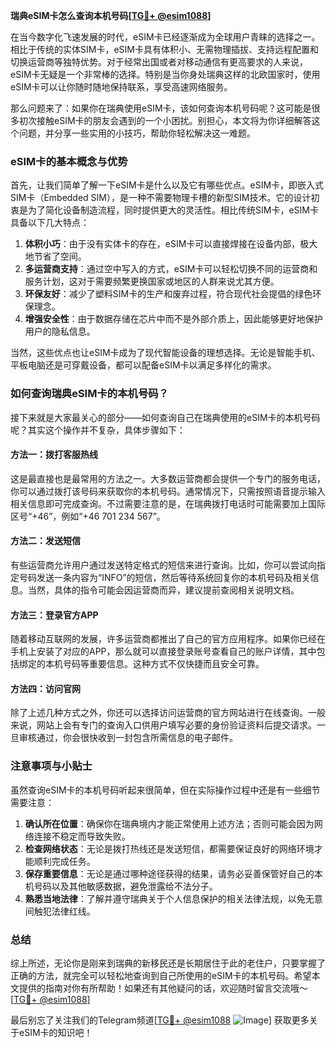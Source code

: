 **瑞典eSIM卡怎么查询本机号码[[TG💪+ @esim1088](https://t.me/s/esim1088)]**

在当今数字化飞速发展的时代，eSIM卡已经逐渐成为全球用户青睐的选择之一。相比于传统的实体SIM卡，eSIM卡具有体积小、无需物理插拔、支持远程配置和切换运营商等独特优势。对于经常出国或者对移动通信有更高要求的人来说，eSIM卡无疑是一个非常棒的选择。特别是当你身处瑞典这样的北欧国家时，使用eSIM卡可以让你随时随地保持联系，享受高速网络服务。

那么问题来了：如果你在瑞典使用eSIM卡，该如何查询本机号码呢？这可能是很多初次接触eSIM卡的朋友会遇到的一个小困扰。别担心，本文将为你详细解答这个问题，并分享一些实用的小技巧，帮助你轻松解决这一难题。

### eSIM卡的基本概念与优势

首先，让我们简单了解一下eSIM卡是什么以及它有哪些优点。eSIM卡，即嵌入式SIM卡（Embedded SIM），是一种不需要物理卡槽的新型SIM技术。它的设计初衷是为了简化设备制造流程，同时提供更大的灵活性。相比传统SIM卡，eSIM卡具备以下几大特点：

1. **体积小巧**：由于没有实体卡的存在，eSIM卡可以直接焊接在设备内部，极大地节省了空间。
2. **多运营商支持**：通过空中写入的方式，eSIM卡可以轻松切换不同的运营商和服务计划，这对于需要频繁更换国家或地区的人群来说尤其方便。
3. **环保友好**：减少了塑料SIM卡的生产和废弃过程，符合现代社会提倡的绿色环保理念。
4. **增强安全性**：由于数据存储在芯片中而不是外部介质上，因此能够更好地保护用户的隐私信息。

当然，这些优点也让eSIM卡成为了现代智能设备的理想选择。无论是智能手机、平板电脑还是可穿戴设备，都可以配备eSIM卡以满足多样化的需求。

### 如何查询瑞典eSIM卡的本机号码？

接下来就是大家最关心的部分——如何查询自己在瑞典使用的eSIM卡的本机号码呢？其实这个操作并不复杂，具体步骤如下：

#### 方法一：拨打客服热线
这是最直接也是最常用的方法之一。大多数运营商都会提供一个专门的服务电话，你可以通过拨打该号码来获取你的本机号码。通常情况下，只需按照语音提示输入相关信息即可完成查询。不过需要注意的是，在瑞典拨打电话时可能需要加上国际区号“+46”，例如“+46 701 234 567”。

#### 方法二：发送短信
有些运营商允许用户通过发送特定格式的短信来进行查询。比如，你可以尝试向指定号码发送一条内容为“INFO”的短信，然后等待系统回复你的本机号码及相关信息。当然，具体的指令可能会因运营商而异，建议提前查阅相关说明文档。

#### 方法三：登录官方APP
随着移动互联网的发展，许多运营商都推出了自己的官方应用程序。如果你已经在手机上安装了对应的APP，那么就可以直接登录账号查看自己的账户详情，其中包括绑定的本机号码等重要信息。这种方式不仅快捷而且安全可靠。

#### 方法四：访问官网
除了上述几种方式之外，你还可以选择访问运营商的官方网站进行在线查询。一般来说，网站上会有专门的查询入口供用户填写必要的身份验证资料后提交请求。一旦审核通过，你会很快收到一封包含所需信息的电子邮件。

### 注意事项与小贴士

虽然查询eSIM卡的本机号码听起来很简单，但在实际操作过程中还是有一些细节需要注意：

1. **确认所在位置**：确保你在瑞典境内才能正常使用上述方法；否则可能会因为网络连接不稳定而导致失败。
2. **检查网络状态**：无论是拨打热线还是发送短信，都需要保证良好的网络环境才能顺利完成任务。
3. **保存重要信息**：无论是通过哪种途径获得的结果，请务必妥善保管好自己的本机号码以及其他敏感数据，避免泄露给不法分子。
4. **熟悉当地法律**：了解并遵守瑞典关于个人信息保护的相关法律法规，以免无意间触犯法律红线。

### 总结

综上所述，无论你是刚来到瑞典的新移民还是长期居住于此的老住户，只要掌握了正确的方法，就完全可以轻松地查询到自己所使用的eSIM卡的本机号码。希望本文提供的指南对你有所帮助！如果还有其他疑问的话，欢迎随时留言交流哦～ [[TG💪+ @esim1088](https://t.me/s/esim1088)]

最后别忘了关注我们的Telegram频道[[TG💪+ @esim1088](https://t.me/s/esim1088) ![Image](https://i.postimg.cc/4NQfJmqS/Snipaste-2025-05-13-00-14-12.png)] 获取更多关于eSIM卡的知识吧！